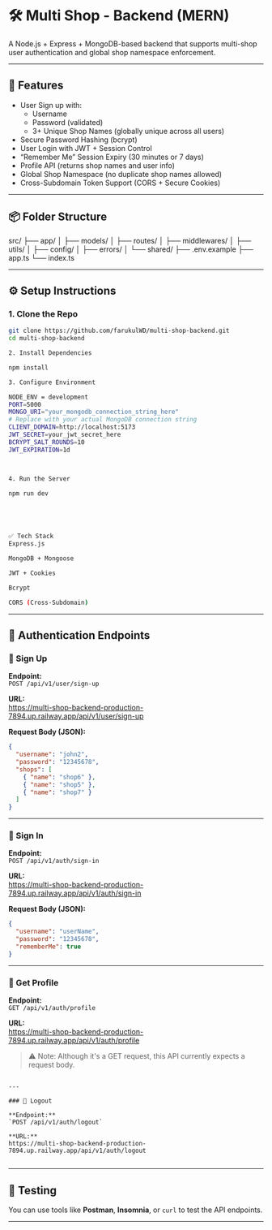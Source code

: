 # 🛠️ Multi Shop  - Backend (MERN)

A Node.js + Express + MongoDB-based backend that supports multi-shop user authentication and global shop namespace enforcement.

---

## 🚀 Features

- User Sign up with:
  - Username
  - Password (validated)
  - 3+ Unique Shop Names (globally unique across all users)
- Secure Password Hashing (bcrypt)
- User Login with JWT + Session Control
- “Remember Me” Session Expiry (30 minutes or 7 days)
- Profile API (returns shop names and user info)
- Global Shop Namespace (no duplicate shop names allowed)
- Cross-Subdomain Token Support (CORS + Secure Cookies)

---

## 📦 Folder Structure

src/
├── app/
│ ├── models/
│ ├── routes/
│ ├── middlewares/
│ ├── utils/
│ ├── config/
│ ├── errors/
│ └── shared/
├── .env.example
├── app.ts
└── index.ts


---

## ⚙️ Setup Instructions

### 1. Clone the Repo
```bash
git clone https://github.com/farukulWD/multi-shop-backend.git
cd multi-shop-backend

2. Install Dependencies

npm install

3. Configure Environment

NODE_ENV = development
PORT=5000
MONGO_URI="your_mongodb_connection_string_here"
# Replace with your actual MongoDB connection string
CLIENT_DOMAIN=http://localhost:5173
JWT_SECRET=your_jwt_secret_here
BCRYPT_SALT_ROUNDS=10
JWT_EXPIRATION=1d



4. Run the Server

npm run dev





✅ Tech Stack
Express.js

MongoDB + Mongoose

JWT + Cookies

Bcrypt

CORS (Cross-Subdomain)

```
----


## 🔐 Authentication Endpoints

### 📌 Sign Up

**Endpoint:**  
`POST /api/v1/user/sign-up`

**URL:**  
https://multi-shop-backend-production-7894.up.railway.app/api/v1/user/sign-up

**Request Body (JSON):**
```json
{
  "username": "john2",
  "password": "12345678",
  "shops": [
    { "name": "shop6" },
    { "name": "shop5" },
    { "name": "shop7" }
  ]
}
```

---

### 🔑 Sign In

**Endpoint:**  
`POST /api/v1/auth/sign-in`

**URL:**  
https://multi-shop-backend-production-7894.up.railway.app/api/v1/auth/sign-in

**Request Body (JSON):**
```json
{
  "username": "userName",
  "password": "12345678",
  "rememberMe": true
}
```

---

### 👤 Get Profile

**Endpoint:**  
`GET /api/v1/auth/profile`

**URL:**  
https://multi-shop-backend-production-7894.up.railway.app/api/v1/auth/profile

> ⚠️ Note: Although it's a GET request, this API currently expects a request body.


```

---

### 🚪 Logout

**Endpoint:**  
`POST /api/v1/auth/logout`

**URL:**  
https://multi-shop-backend-production-7894.up.railway.app/api/v1/auth/logout


```

---

## 🧪 Testing

You can use tools like **Postman**, **Insomnia**, or `curl` to test the API endpoints.

---


